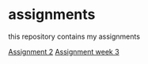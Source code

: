 # assignments
this repository contains my assignments

[Assignment 2](https://github.com/StefanMartens/assignments/blob/master/Assignment_week_2%20(4).ipynb)
[Assignment week 3](https://github.com/StefanMartens/assignments/blob/master/Assignment_week_4.ipynb)
